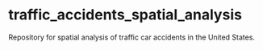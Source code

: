# traffic_accidents_spatial_analysis
Repository for spatial analysis of traffic car accidents in the United States.
